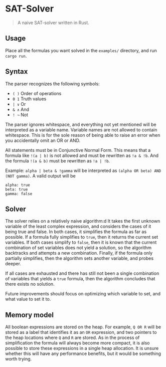 # SAT-Solver

> A naive SAT-solver written in Rust.

## Usage

Place all the formulas you want solved in the `examples/` directory, and run `cargo run`.

## Syntax

The parser recognizes the following symbols:

- `( )` Order of operations
- `0 1` Truth values
- `| ∨` Or
- `& ∧` And
- `! ¬` Not

The parser ignores whitespace, and everything not yet mentioned will be interpreted as a variable name.
Variable names are not allowed to contain whitespace.
This is for the sole reason of being able to raise an error when you accidentally omit an OR or AND.

All statements must be in Conjunctive Normal Form.
This means that a formula like `!(a | b)` is not allowed and must be rewritten as `!a & !b`.
And the formula `!(a & b)` must be rewritten as `!a | !b`.

Example: `alpha | beta & !gamma` will be interpreted as `(alpha OR beta) AND (NOT gamma)`.
A valid output will be

```plaintext
alpha: true
beta: true
gamma: false
```

## Solver

The solver relies on a relatively naive algorithm:d
It takes the first unknown variable of the least complex expression, and considers the cases of it being true and false.
In both cases, it simplifies the formula as far as possible.
If a formula fully simplifies to `true`, then it returns the current set variables.
If both cases simplify to `false`, then it is known that the current combination of set variables does not yield a solution, so the algorithm backtracks and attempts a new combination.
Finally, if the formula only partially simplifies, then the algorithm sets another variable, and probes deeper.

If all cases are exhausted and there has still not been a single combination of variables that yields a `true` formula, then the algorithm concludes that there exists no solution.

Future improvements should focus on optimizing which variable to set, and what value to set it to.

## Memory model

All boolean expressions are stored on the heap. For example, `Q OR R` will be stored as a label that identifies it as an `OR` expression, and two pointers to the heap locations where `Q` and `R` are stored. As in the process of simplification the formula will always become more compact, it is also possible to store these expressions in a single heap allocation. It is unsure whether this will have any performance benefits, but it would be something worth trying.
